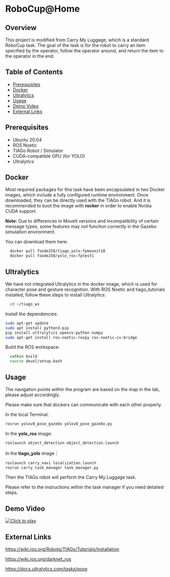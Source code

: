 # RoboCup@Home

## Overview
This project is modified from Carry My Luggage, which is a standard RoboCup task. The goal of the task is for the robot to carry an item specified by the operator, follow the operator around, and return the item to the operator in the end. 


## Table of Contents
- [Prerequisites](#prerequisites)
- [Docker](#docker)
- [Ultralytics](#ultralytics)
- [Usage](#usage)
- [Demo Video](#demo-video)
- [External Links](#external-links)

## Prerequisites
- Ubuntu 20.04
- ROS Noetic
- TIAGo Robot / Simulator
- CUDA-compatible GPU (for YOLO)
- Ultralytics

## Docker
Most required packages for this task have been encapsulated in two Docker images, which include a fully configured runtime environment. Once downloaded, they can be directly used with the TIAGo robot. And it is recommended to boot the image with **rocker** in order to enable Nvidia CUDA support.

**Note:** Due to differences in MoveIt versions and incompatibility of certain message types, some features may not function correctly in the Gazebo simulation environment.  

You can download them here:  
```bash
  docker pull foode258/tiago_yolo:fpmoveit10
  docker pull foode258/yolo_ros:fptest1
```

## Ultralytics
We have not integrated Ultralytics in the docker image, which is used for character pose and gesture recognition. With ROS Noetic and tiago_tutorials installed, follow these steps to install Ultralytics:
```bash
  cd ~/tiago_ws
```

Install the dependencies: 
```bash
sudo apt-get update
sudo apt install python3-pip
pip install ultralytics opencv-python numpy
sudo apt-get install ros-noetic-rospy ros-noetic-cv-bridge
```

Build the ROS workspace: 
```bash
  catkin build
  source devel/setup.bash
```





## Usage
The navigation points within the program are based on the map in the lab, please adjust accordingly.

Please make sure that dockers can communicate with each other properly.


In the local Terminal:
```bash
rosrun yolov8_pose_gazebo yolov8_pose_gazebo.py
```

In the **yolo_ros** image:
```bash
roslaunch object_detection object_detection.launch
```
In the **tiago_yolo** image：
```bash
roslaunch carry_navi localization.launch
rosrun carry_task_manager task_manager.py
```
Then the TIAGo robot will perform the Carry My Luggage task. 

Please refer to the instructions within the task manager if you need detailed steps.

## Demo Video
[![Click to play](https://img.youtube.com/vi/OzqW0VTr4R4/0.jpg)](https://youtu.be/OzqW0VTr4R4)

## External Links
https://wiki.ros.org/Robots/TIAGo/Tutorials/Installation

https://wiki.ros.org/darknet_ros

https://docs.ultralytics.com/tasks/pose




